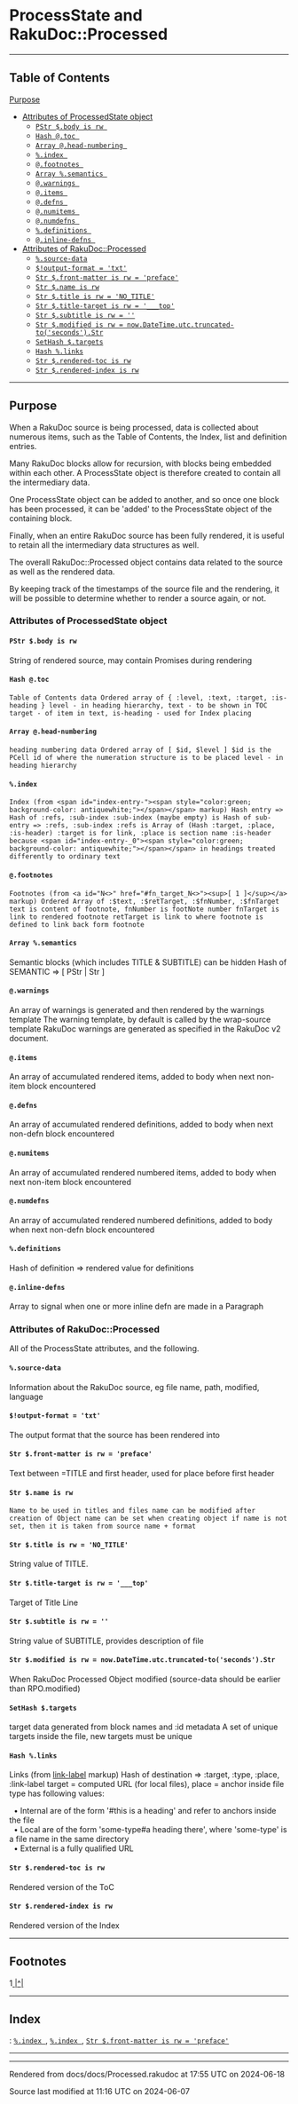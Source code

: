 
# ProcessState and RakuDoc::Processed

----

## Table of Contents
<a href="#Purpose">Purpose</a>   
  - <a href="#Attributes_of_ProcessedState_object">Attributes of ProcessedState object</a>   
    - <a href="#`PStr_$.body_is_rw_`">`PStr $.body is rw `</a>   
    - <a href="#`Hash_@.toc_`">`Hash @.toc `</a>   
    - <a href="#`Array_@.head-numbering_`">`Array @.head-numbering `</a>   
    - <a href="#`%.index_`">`%.index `</a>   
    - <a href="#`@.footnotes_`">`@.footnotes `</a>   
    - <a href="#`Array_%.semantics_`">`Array %.semantics `</a>   
    - <a href="#`@.warnings_`">`@.warnings `</a>   
    - <a href="#`@.items_`">`@.items `</a>   
    - <a href="#`@.defns_`">`@.defns `</a>   
    - <a href="#`@.numitems_`">`@.numitems `</a>   
    - <a href="#`@.numdefns_`">`@.numdefns `</a>   
    - <a href="#`%.definitions_`">`%.definitions `</a>   
    - <a href="#`@.inline-defns_`">`@.inline-defns `</a>   
  - <a href="#Attributes_of_RakuDoc::Processed">Attributes of RakuDoc::Processed</a>   
    - <a href="#`_%.source-data_`">` %.source-data `</a>   
    - <a href="#`_$!output-format_=_'txt'_`">` $!output-format = 'txt' `</a>   
    - <a href="#`_Str_$.front-matter_is_rw_=_'preface'_`">` Str $.front-matter is rw = 'preface' `</a>   
    - <a href="#`_Str_$.name_is_rw_`">` Str $.name is rw `</a>   
    - <a href="#`_Str_$.title_is_rw_=_'NO_TITLE'_`">` Str $.title is rw = 'NO_TITLE' `</a>   
    - <a href="#`_Str_$.title-target_is_rw_=_'___top'_`">` Str $.title-target is rw = '___top' `</a>   
    - <a href="#`_Str_$.subtitle_is_rw_=_''_`">` Str $.subtitle is rw = '' `</a>   
    - <a href="#`_Str_$.modified_is_rw_=_now.DateTime.utc.truncated-to('seconds').Str_`">` Str $.modified is rw = now.DateTime.utc.truncated-to('seconds').Str `</a>   
    - <a href="#`_SetHash_$.targets_`">` SetHash $.targets `</a>   
    - <a href="#`_Hash_%.links_`">` Hash %.links `</a>   
    - <a href="#`_Str_$.rendered-toc_is_rw_`">` Str $.rendered-toc is rw `</a>   
    - <a href="#`_Str_$.rendered-index_is_rw_`">` Str $.rendered-index is rw `</a>   


----

## Purpose<div id="Purpose"> </div>
When a RakuDoc source is being processed, data is collected about numerous items, such as the Table of Contents, the Index, list and definition entries. 

Many RakuDoc blocks allow for recursion, with blocks being embedded within each other. A ProcessState object is therefore created to contain all the intermediary data. 

One ProcessState object can be added to another, and so once one block has been processed, it can be 'added' to the ProcessState object of the containing block. 

Finally, when an entire RakuDoc source has been fully rendered, it is useful to retain all the intermediary data structures as well. 

The overall RakuDoc::Processed object contains data related to the source as well as the rendered data. 

By keeping track of the timestamps of the source file and the rendering, it will be possible to determine whether to render a source again, or not. 



### Attributes of ProcessedState object<div id="Attributes_of_ProcessedState_object"> </div>


#### `PStr $.body is rw `<div id="`PStr_$.body_is_rw_`"> </div>
String of rendered source, may contain Promises during rendering 



#### `Hash @.toc `<div id="`Hash_@.toc_`"> </div>

```
Table of Contents data Ordered array of { :level, :text, :target, :is-heading } level - in heading hierarchy, text - to be shown in TOC target - of item in text, is-heading - used for Index placing
```


#### `Array @.head-numbering `<div id="`Array_@.head-numbering_`"> </div>

```
heading numbering data Ordered array of [ $id, $level ] $id is the PCell id of where the numeration structure is to be placed level - in heading hierarchy
```


#### `%.index `<div id="`%.index_`"> </div>

```
Index (from <span id="index-entry-"><span style="color:green; background-color: antiquewhite;"></span></span> markup) Hash entry => Hash of :refs, :sub-index :sub-index (maybe empty) is Hash of sub-entry => :refs, :sub-index :refs is Array of (Hash :target, :place, :is-header) :target is for link, :place is section name :is-header because <span id="index-entry-_0"><span style="color:green; background-color: antiquewhite;"></span></span> in headings treated differently to ordinary text
```


#### `@.footnotes `<div id="`@.footnotes_`"> </div>

```
Footnotes (from <a id="N<>" href="#fn_target_N<>"><sup>[ 1 ]</sup></a> markup) Ordered Array of :$text, :$retTarget, :$fnNumber, :$fnTarget text is content of footnote, fnNumber is footNote number fnTarget is link to rendered footnote retTarget is link to where footnote is defined to link back form footnote
```


#### `Array %.semantics `<div id="`Array_%.semantics_`"> </div>
Semantic blocks (which includes TITLE & SUBTITLE) can be hidden Hash of SEMANTIC => [ PStr | Str ] 



#### `@.warnings `<div id="`@.warnings_`"> </div>
An array of warnings is generated and then rendered by the warnings template The warning template, by default is called by the wrap-source template RakuDoc warnings are generated as specified in the RakuDoc v2 document. 



#### `@.items `<div id="`@.items_`"> </div>
An array of accumulated rendered items, added to body when next non-item block encountered 



#### `@.defns `<div id="`@.defns_`"> </div>
An array of accumulated rendered definitions, added to body when next non-defn block encountered 



#### `@.numitems `<div id="`@.numitems_`"> </div>
An array of accumulated rendered numbered items, added to body when next non-item block encountered 



#### `@.numdefns `<div id="`@.numdefns_`"> </div>
An array of accumulated rendered numbered definitions, added to body when next non-defn block encountered 



#### `%.definitions `<div id="`%.definitions_`"> </div>
Hash of definition => rendered value for definitions 



#### `@.inline-defns `<div id="`@.inline-defns_`"> </div>
Array to signal when one or more inline defn are made in a Paragraph 



### Attributes of RakuDoc::Processed<div id="Attributes_of_RakuDoc::Processed"> </div>
All of the ProcessState attributes, and the following. 



#### ` %.source-data `<div id="`_%.source-data_`"> </div>
Information about the RakuDoc source, eg file name, path, modified, language 



#### ` $!output-format = 'txt' `<div id="`_$!output-format_=_'txt'_`"> </div>
The output format that the source has been rendered into 



#### ` Str $.front-matter is rw = 'preface' `<div id="`_Str_$.front-matter_is_rw_=_'preface'_`"> </div>
Text between =TITLE and first header, used for <span id="index-entry-_0"><span style="color:green; background-color: antiquewhite;"></span></span> place before first header 



#### ` Str $.name is rw `<div id="`_Str_$.name_is_rw_`"> </div>

```
Name to be used in titles and files name can be modified after creation of Object name can be set when creating object if name is not set, then it is taken from source name + format
```


#### ` Str $.title is rw = 'NO_TITLE' `<div id="`_Str_$.title_is_rw_=_'NO_TITLE'_`"> </div>
String value of TITLE. 



#### ` Str $.title-target is rw = '___top' `<div id="`_Str_$.title-target_is_rw_=_'___top'_`"> </div>
Target of Title Line 



#### ` Str $.subtitle is rw = '' `<div id="`_Str_$.subtitle_is_rw_=_''_`"> </div>
String value of SUBTITLE, provides description of file 



#### ` Str $.modified is rw = now.DateTime.utc.truncated-to('seconds').Str `<div id="`_Str_$.modified_is_rw_=_now.DateTime.utc.truncated-to('seconds').Str_`"> </div>
When RakuDoc Processed Object modified (source-data<modified> should be earlier than RPO.modified) 



#### ` SetHash $.targets `<div id="`_SetHash_$.targets_`"> </div>
target data generated from block names and :id metadata A set of unique targets inside the file, new targets must be unique 



#### ` Hash %.links `<div id="`_Hash_%.links_`"> </div>
Links (from [link-label](destination.md) markup) Hash of destination => :target, :type, :place, :link-label target = computed URL (for local files), place = anchor inside file type has following values: 



&nbsp;&nbsp;• Internal are of the form '#this is a heading' and refer to anchors inside the file  
&nbsp;&nbsp;• Local are of the form 'some-type#a heading there', where 'some-type' is a file name in the same directory  
&nbsp;&nbsp;• External is a fully qualified URL  


#### ` Str $.rendered-toc is rw `<div id="`_Str_$.rendered-toc_is_rw_`"> </div>
Rendered version of the ToC 



#### ` Str $.rendered-index is rw `<div id="`_Str_$.rendered-index_is_rw_`"> </div>
Rendered version of the Index

----

## Footnotes
1<a id=".<fnTarget>" href="#N<>"> |^| </a>


----

## Index
<span style="background-color: antiquewhite; font-weight: 600;"></span>:  <a href="#index-entry-">`%.index `</a>, <a href="#index-entry-_0">`%.index `</a>, <a href="#index-entry-_0">` Str $.front-matter is rw = 'preface' `</a>




----

----

Rendered from docs/docs/Processed.rakudoc at 17:55 UTC on 2024-06-18

Source last modified at 11:16 UTC on 2024-06-07


